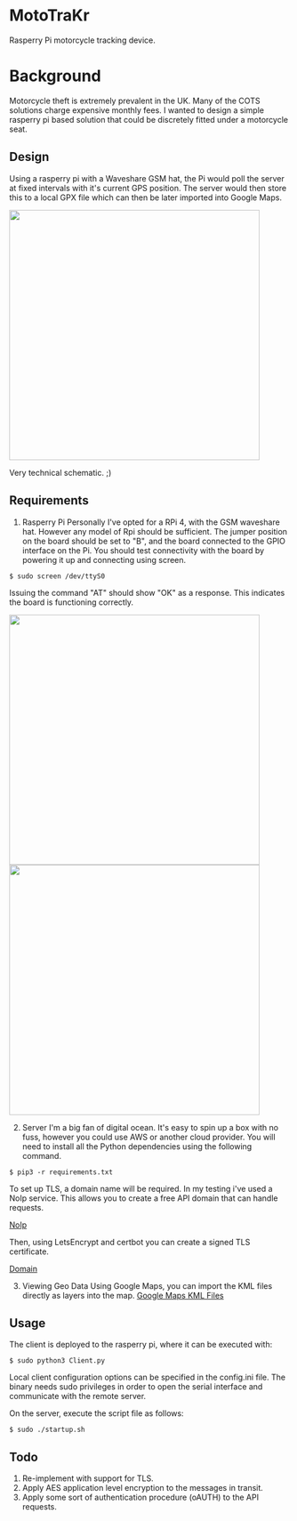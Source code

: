 # MotoTraKr
Rasperry Pi motorcycle tracking device. 


Background
=========

Motorcycle theft is extremely prevalent in the UK. Many of the COTS solutions charge expensive monthly fees. I wanted to design a simple rasperry pi based solution that could be discretely fitted under a motorcycle seat.

Design
---------

Using a rasperry pi with a Waveshare GSM hat, the Pi would poll the server at fixed intervals with it's current GPS position. 
The server would then store this to a local GPX file which can then be later imported into Google Maps.


<img src="https://user-images.githubusercontent.com/83759501/154311723-29a23d08-4ab9-4224-9dd2-59c3810718f7.jpg" width="450" height="450">

Very technical schematic. ;)


Requirements
---------

1. Rasperry Pi
Personally I've opted for a RPi 4, with the GSM waveshare hat. However any model of Rpi should be sufficient. The jumper position on the board should be set to "B", and the board connected to the GPIO interface on the Pi. You should test connectivity with the board by powering it up and connecting using screen.


```
$ sudo screen /dev/ttyS0
```

Issuing the command "AT" should show "OK" as a response. This indicates the board is functioning correctly.

<img src="https://user-images.githubusercontent.com/83759501/154678093-7956f429-8ad7-480f-b747-96437fcdc6d4.png" width="450" height="450">

<img src="https://user-images.githubusercontent.com/83759501/154678138-b716be57-a354-4bdb-b355-7505ad9b5a91.png" width="450" height="450">


2. Server
I'm a big fan of digital ocean. It's easy to spin up a box with no fuss, however you could use AWS or another cloud provider. You will need to install all the Python dependencies using the following command.

```
$ pip3 -r requirements.txt
```

To set up TLS, a domain name will be required. In my testing i've used a NoIp service. This allows you to create a free API domain that can handle requests.

[NoIp](https://www.noip.com/)

Then, using LetsEncrypt and certbot you can create a signed TLS certificate.

[Domain](https://certbot.eff.org/instructions?ws=other&os=ubuntufocal)

3. Viewing Geo Data
Using Google Maps, you can import the KML files directly as layers into the map.
[Google Maps KML Files](https://support.google.com/mymaps/answer/3024836?hl=en&co=GENIE.Platform=Desktop)

Usage
---------

The client is deployed to the rasperry pi, where it can be executed with:

```
$ sudo python3 Client.py
```

Local client configuration options can be specified in the config.ini file. The binary needs sudo privileges in order to open 
the serial interface and communicate with the remote server. 

On the server, execute the script file as follows:

```
$ sudo ./startup.sh
```

Todo 
--------

1. Re-implement with support for TLS.
2. Apply AES application level encryption to the messages in transit.
3. Apply some sort of authentication procedure (oAUTH) to the API requests.
